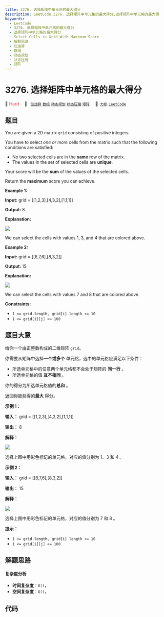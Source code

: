 ```yaml
---
title: 3276. 选择矩阵中单元格的最大得分
description: LeetCode,3276. 选择矩阵中单元格的最大得分,选择矩阵中单元格的最大得分,Select Cells in Grid With Maximum Score,解题思路,位运算,数组,动态规划,状态压缩,矩阵
keywords:
  - LeetCode
  - 3276. 选择矩阵中单元格的最大得分
  - 选择矩阵中单元格的最大得分
  - Select Cells in Grid With Maximum Score
  - 解题思路
  - 位运算
  - 数组
  - 动态规划
  - 状态压缩
  - 矩阵
---
```


# 3276. 选择矩阵中单元格的最大得分

🔴 <font color=#ff334b>Hard</font>&emsp; 🔖&ensp; [`位运算`](/tag/bit-manipulation.md) [`数组`](/tag/array.md) [`动态规划`](/tag/dynamic-programming.md) [`状态压缩`](/tag/bitmask.md) [`矩阵`](/tag/matrix.md)&emsp; 🔗&ensp;[`力扣`](https://leetcode.cn/problems/select-cells-in-grid-with-maximum-score) [`LeetCode`](https://leetcode.com/problems/select-cells-in-grid-with-maximum-score)

## 题目

You are given a 2D matrix `grid` consisting of positive integers.

You have to select _one or more_ cells from the matrix such that the following
conditions are satisfied:

  * No two selected cells are in the **same** row of the matrix.
  * The values in the set of selected cells are **unique**.

Your score will be the **sum** of the values of the selected cells.

Return the **maximum** score you can achieve.



**Example 1:**

**Input:** grid = [[1,2,3],[4,3,2],[1,1,1]]

**Output:** 8

**Explanation:**

![](https://assets.leetcode.com/uploads/2024/07/29/grid1drawio.png)

We can select the cells with values 1, 3, and 4 that are colored above.

**Example 2:**

**Input:** grid = [[8,7,6],[8,3,2]]

**Output:** 15

**Explanation:**

![](https://assets.leetcode.com/uploads/2024/07/29/grid8_8drawio.png)

We can select the cells with values 7 and 8 that are colored above.



**Constraints:**

  * `1 <= grid.length, grid[i].length <= 10`
  * `1 <= grid[i][j] <= 100`


## 题目大意

给你一个由正整数构成的二维矩阵 `grid`。

你需要从矩阵中选择**一个或多个** 单元格，选中的单元格应满足以下条件：

  * 所选单元格中的任意两个单元格都不会处于矩阵的 **同一行** 。
  * 所选单元格的值 **互不相同** 。

你的得分为所选单元格值的**总和** 。

返回你能获得的**最大** 得分。



**示例 1：**

**输入：** grid = [[1,2,3],[4,3,2],[1,1,1]]

**输出：** 8

**解释：**

![](https://assets.leetcode.com/uploads/2024/07/29/grid1drawio.png)

选择上图中用彩色标记的单元格，对应的值分别为 1、3 和 4 。

**示例 2：**

**输入：** grid = [[8,7,6],[8,3,2]]

**输出：** 15

**解释：**

![](https://assets.leetcode.com/uploads/2024/07/29/grid8_8drawio.png)

选择上图中用彩色标记的单元格，对应的值分别为 7 和 8 。



**提示：**

  * `1 <= grid.length, grid[i].length <= 10`
  * `1 <= grid[i][j] <= 100`


## 解题思路

#### 复杂度分析

- **时间复杂度**：`O()`，
- **空间复杂度**：`O()`，

## 代码

```javascript

```